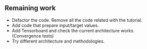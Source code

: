 ## Remaining work

- Defactor the code. Remove all the code related with the tutorial.
- Add code that prepare input/target values.
- Add Tensorboard and check the current architecture works. (Convergence tests)
- Try different architecture and methodologies.
